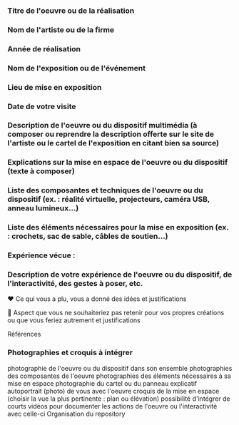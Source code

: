 
 ### Titre de l'oeuvre ou de la réalisation

 ### Nom de l'artiste ou de la firme

 ### Année de réalisation

 ### Nom de l'exposition ou de l'événement

 ### Lieu de mise en exposition

 ### Date de votre visite

 ### Description de l'oeuvre ou du dispositif multimédia (à composer ou reprendre la description offerte sur le site de l'artiste ou le cartel de l'exposition en citant bien sa source)

 ### Explications sur la mise en espace de l'oeuvre ou du dispositif (texte à composer)

 ### Liste des composantes et techniques de l'oeuvre ou du dispositif (ex. : réalité virtuelle, projecteurs, caméra USB, anneau lumineux...)

 ### Liste des éléments nécessaires pour la mise en exposition (ex. : crochets, sac de sable, câbles de soutien...)

 ### Expérience vécue :

 ### Description de votre expérience de l'oeuvre ou du dispositif, de l'interactivité, des gestes à poser, etc.

 ❤️ Ce qui vous a plu, vous a donné des idées et justifications

 🤔 Aspect que vous ne souhaiteriez pas retenir pour vos propres créations ou que vous feriez autrement et justifications

 Références

### Photographies et croquis à intégrer

 photographie de l'oeuvre ou du dispositif dans son ensemble
 photographies des composantes de l'oeuvre
 photographies des éléments nécessaires à sa mise en espace
 photographie du cartel ou du panneau explicatif
 autoportrait (photo) de vous avec l'oeuvre
 croquis de la mise en espace (choisir la vue la plus pertinente : plan ou élévation)
 possibilité d'intégrer de courts vidéos pour documenter les actions de l'oeuvre ou l'interactivité avec celle-ci
Organisation du repository
